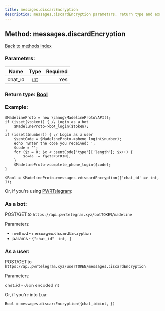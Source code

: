 ```yaml
---
title: messages.discardEncryption
description: messages.discardEncryption parameters, return type and example
---
```

## Method: messages.discardEncryption  
[Back to methods index](index.md)


### Parameters:

| Name     |    Type       | Required |
|----------|:-------------:|---------:|
|chat\_id|[int](../types/int.md) | Yes|


### Return type: [Bool](../types/Bool.md)

### Example:


```
$MadelineProto = new \danog\MadelineProto\API();
if (isset($token)) { // Login as a bot
    $MadelineProto->bot_login($token);
}
if (isset($number)) { // Login as a user
    $sentCode = $MadelineProto->phone_login($number);
    echo 'Enter the code you received: ';
    $code = '';
    for ($x = 0; $x < $sentCode['type']['length']; $x++) {
        $code .= fgetc(STDIN);
    }
    $MadelineProto->complete_phone_login($code);
}

$Bool = $MadelineProto->messages->discardEncryption(['chat_id' => int, ]);
```

Or, if you're using [PWRTelegram](https://pwrtelegram.xyz):

### As a bot:

POST/GET to `https://api.pwrtelegram.xyz/botTOKEN/madeline`

Parameters:

* method - messages.discardEncryption
* params - `{"chat_id": int, }`



### As a user:

POST/GET to `https://api.pwrtelegram.xyz/userTOKEN/messages.discardEncryption`

Parameters:

chat_id - Json encoded int



Or, if you're into Lua:

```
Bool = messages.discardEncryption({chat_id=int, })
```

